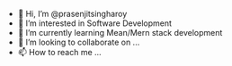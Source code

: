 - 👋 Hi, I’m @prasenjitsingharoy
- 👀 I’m interested in Software Development
- 🌱 I’m currently learning Mean/Mern stack development
- 💞️ I’m looking to collaborate on ...
- 📫 How to reach me ...

<!---
prasenjitsingharoy/prasenjitsingharoy is a ✨ special ✨ repository because its `README.md` (this file) appears on your GitHub profile.
You can click the Preview link to take a look at your changes.
--->
